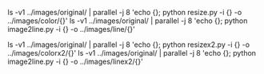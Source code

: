 ls -v1 ../images/original/ | parallel -j 8  'echo {}; python resize.py -i {} -o ../images/color/{}'
ls -v1 ../images/original/  | parallel -j 8  'echo {}; python image2line.py -i {} -o ../images/line/{}'

ls -v1 ../images/original/  | parallel -j 8  'echo {}; python resizex2.py -i {} -o ../images/colorx2/{}'
ls -v1 ../images/original/  | parallel -j 8  'echo {}; python image2line.py -i {} -o ../images/linex2/{}'
